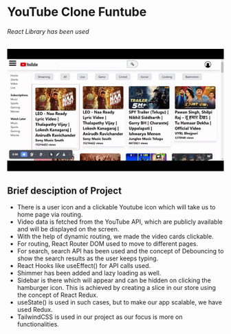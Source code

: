 <h1>YouTube Clone Funtube</h1>
<h6>React Library has been used</h6>

<img src="github-media/Youtube-clone.gif" alt="Animated GIF">

<h2>Brief desciption of Project</h2>

- There is a user icon and a clickable Youtube icon which will take us to home page via routing.
- Video data is fetched from the YouTube API, which are publicly available and will be displayed on the screen.
- With the help of dynamic routing, we made the video cards clickable.
- For routing,  React Router DOM used to move to different pages.
- For search, search API has been used and the concept of Debouncing to show the search results as the user keeps typing.
- React Hooks like useEffect() for API calls used.
- Shimmer has been added and lazy loading as well.
- Sidebar is there which will appear and can be hidden on clicking the hamburger icon. This is achieved by creating a slice in our store using the concept of React Redux.
- useState() is used in such cases, but to make our app scalable, we have used Redux.
- TailwindCSS is used in our project as our focus is more on functionalities.